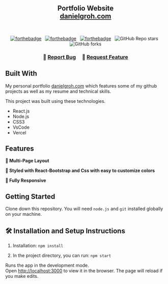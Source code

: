 <h2 align="center">
  Portfolio Website<br/>
  <a href="https://danielgroh.vercel.app/" target="_blank">danielgroh.com</a>
</h2>

<br/>

<center>

[![forthebadge](https://forthebadge.com/images/badges/built-with-love.svg)](https://forthebadge.com) &nbsp;
[![forthebadge](https://forthebadge.com/images/badges/made-with-javascript.svg)](https://forthebadge.com) &nbsp;
[![forthebadge](https://forthebadge.com/images/badges/open-source.svg)](https://forthebadge.com) &nbsp;
![GitHub Repo stars](https://img.shields.io/github/stars/sudoshivesh/portfolio?color=red&logo=github&style=for-the-badge) &nbsp;
![GitHub forks](https://img.shields.io/github/forks/sudoshivesh/portfolio?color=red&logo=github&style=for-the-badge)

</center>

<h3 align="center">
    🔹
    <a href="https://github.com/danigroh/portfolio/issues">Report Bug</a> &nbsp; &nbsp;
    🔹
    <a href="https://github.com/danigroh/portfolio/issues">Request Feature</a>
</h3>

## Built With

My personal portfolio <a href="https://danielgroh.vercel.app/" target="_blank">danielgroh.com</a> which features some of my github projects as well as my resume and technical skills.<br/>

This project was built using these technologies.

- React.js
- Node.js
- CSS3
- VsCode
- Vercel

## Features

**📖 Multi-Page Layout**

**🎨 Styled with React-Bootstrap and Css with easy to customize colors**

**📱 Fully Responsive**

## Getting Started

Clone down this repository. You will need `node.js` and `git` installed globally on your machine.

## 🛠 Installation and Setup Instructions

1. Installation: `npm install`

2. In the project directory, you can run: `npm start`

Runs the app in the development mode.\
Open [http://localhost:3000](http://localhost:3000) to view it in the browser.
The page will reload if you make edits.
